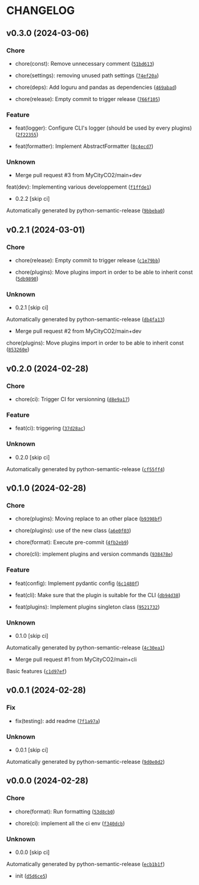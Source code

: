 # CHANGELOG



## v0.3.0 (2024-03-06)

### Chore

* chore(const): Remove unnecessary comment ([`51bd613`](https://github.com/MyCityCO2/co2-cli/commit/51bd613a50a052202c45c539d937a6b1b63f36e7))

* chore(settings): removing unused path settings ([`74ef20a`](https://github.com/MyCityCO2/co2-cli/commit/74ef20a3a829a6ddc19cceb62f70058880d6cff1))

* chore(deps): Add loguru and pandas as dependencies ([`469abad`](https://github.com/MyCityCO2/co2-cli/commit/469abad020feea7676f1eca804d85d9ee371e4b3))

* chore(release): Empty commit to trigger release ([`766f105`](https://github.com/MyCityCO2/co2-cli/commit/766f1058e5465878f12b5ec504a448831d28133f))

### Feature

* feat(logger): Configure CLI&#39;s logger (should be used by every plugins) ([`2f22355`](https://github.com/MyCityCO2/co2-cli/commit/2f22355208f7d7784699f44a484c8500b8925179))

* feat(formatter): Implement AbstractFormatter ([`8c4ecd7`](https://github.com/MyCityCO2/co2-cli/commit/8c4ecd78b0b8941542ff34509bbf28aed266f053))

### Unknown

* Merge pull request #3 from MyCityCO2/main+dev

feat(dev): Implementing various developpement ([`f1ffde1`](https://github.com/MyCityCO2/co2-cli/commit/f1ffde199f6a7ed817b42f9f3bef2a211ccf5168))

* 0.2.2 [skip ci]

Automatically generated by python-semantic-release ([`9bbeba0`](https://github.com/MyCityCO2/co2-cli/commit/9bbeba095b0efe48c4eb41a6a5f3aaeea057f75a))


## v0.2.1 (2024-03-01)

### Chore

* chore(release): Empty commit to trigger release ([`c1e79bb`](https://github.com/MyCityCO2/co2-cli/commit/c1e79bb3e66330bafca32e4eb8000afab8fd9e45))

* chore(plugins): Move plugins import in order to be able to inherit const ([`5db9890`](https://github.com/MyCityCO2/co2-cli/commit/5db98906b96a9ed604644031150d7b02334371e2))

### Unknown

* 0.2.1 [skip ci]

Automatically generated by python-semantic-release ([`db4fa13`](https://github.com/MyCityCO2/co2-cli/commit/db4fa13f8a86e6385b8fb1251effd937b787872c))

* Merge pull request #2 from MyCityCO2/main+dev

chore(plugins): Move plugins import in order to be able to inherit const ([`853260e`](https://github.com/MyCityCO2/co2-cli/commit/853260eeb57bb9580eb0a1df126cf0c04093dc2c))


## v0.2.0 (2024-02-28)

### Chore

* chore(ci): Trigger CI for versionning ([`d8e9a17`](https://github.com/MyCityCO2/co2-cli/commit/d8e9a17899379492c32a4e7bb8a031a06211e570))

### Feature

* feat(ci): triggering ([`37d28ac`](https://github.com/MyCityCO2/co2-cli/commit/37d28ac4d1144b04318b943a714a9520f89a9dbc))

### Unknown

* 0.2.0 [skip ci]

Automatically generated by python-semantic-release ([`cf55ff4`](https://github.com/MyCityCO2/co2-cli/commit/cf55ff4f6cdb92335a0690c867c108451e8d7600))


## v0.1.0 (2024-02-28)

### Chore

* chore(plugins): Moving replace to an other place ([`b9398bf`](https://github.com/MyCityCO2/co2-cli/commit/b9398bf932cb8b031de371f70e918f93060db26f))

* chore(plugins): use of the new class ([`a6e0f03`](https://github.com/MyCityCO2/co2-cli/commit/a6e0f032a35b1bddc8847b8b743cf590438386da))

* chore(format): Execute pre-commit ([`4fb2eb9`](https://github.com/MyCityCO2/co2-cli/commit/4fb2eb9745bbac8cd7a43656bc5df45feac427a1))

* chore(cli): implement plugins and version commands ([`938478e`](https://github.com/MyCityCO2/co2-cli/commit/938478e860f58c5325ba6b74ba88ba1fffa1b7a2))

### Feature

* feat(config): Implement pydantic config ([`6c1480f`](https://github.com/MyCityCO2/co2-cli/commit/6c1480fe04abf3d7970641e569c9c310d152bee2))

* feat(cli): Make sure that the plugin is suitable for the CLI ([`db94d38`](https://github.com/MyCityCO2/co2-cli/commit/db94d380d9dcbb1730696500b073cdcce149ba48))

* feat(plugins): Implement plugins singleton class ([`9521732`](https://github.com/MyCityCO2/co2-cli/commit/952173299401283de1c489ee8d83db593fa3cea6))

### Unknown

* 0.1.0 [skip ci]

Automatically generated by python-semantic-release ([`4c30ea1`](https://github.com/MyCityCO2/co2-cli/commit/4c30ea189e58f2c94815dfc18c8661d861c2efc9))

* Merge pull request #1 from MyCityCO2/main+cli

Basic features ([`c1d97ef`](https://github.com/MyCityCO2/co2-cli/commit/c1d97efad4df14646cc212c2d3784d620c049b58))


## v0.0.1 (2024-02-28)

### Fix

* fix(testing): add readme ([`7f1a97a`](https://github.com/MyCityCO2/co2-cli/commit/7f1a97ad24b86665ae2561902017213707feb252))

### Unknown

* 0.0.1 [skip ci]

Automatically generated by python-semantic-release ([`9d0e0d2`](https://github.com/MyCityCO2/co2-cli/commit/9d0e0d23984784e94ba30cc63beb0f240468b72c))


## v0.0.0 (2024-02-28)

### Chore

* chore(format): Run formatting ([`53d8cb0`](https://github.com/MyCityCO2/co2-cli/commit/53d8cb0d351e3848e0b8bc0bf7ee4f33185a8373))

* chore(ci): implement all the ci env ([`f340dcb`](https://github.com/MyCityCO2/co2-cli/commit/f340dcb9563092b71a5de381527b7acedf71bae1))

### Unknown

* 0.0.0 [skip ci]

Automatically generated by python-semantic-release ([`ecb1b1f`](https://github.com/MyCityCO2/co2-cli/commit/ecb1b1fc820af6f341239923ada5e624b500a71a))

* init ([`d5d6ce5`](https://github.com/MyCityCO2/co2-cli/commit/d5d6ce555abf8f0aed9e81ca71a8855de38d5fba))

